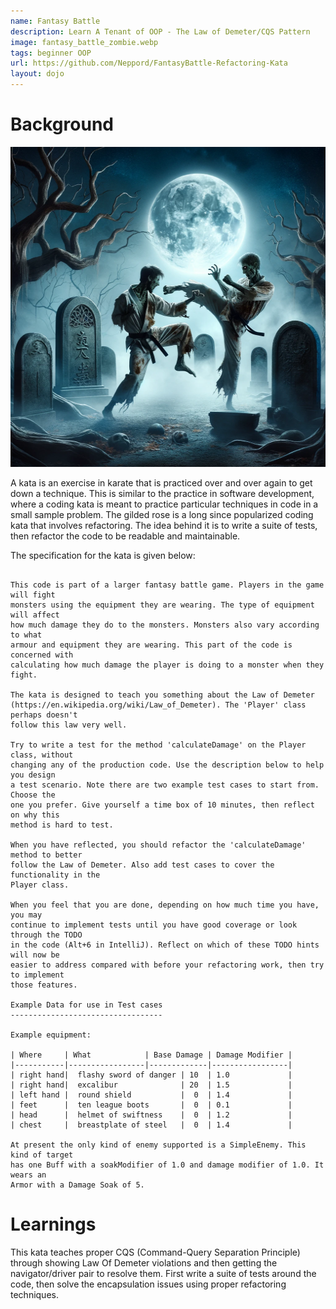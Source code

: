 ```yaml
---
name: Fantasy Battle
description: Learn A Tenant of OOP - The Law of Demeter/CQS Pattern
image: fantasy_battle_zombie.webp
tags: beginner OOP
url: https://github.com/Neppord/FantasyBattle-Refactoring-Kata
layout: dojo
---
```


# Background
<p align="center" width="100%">
    <img src="/assets/images/fantasy_battle_zombie.webp"  alt="Zombie Lasting Friendship" height="512" width="512" />
</p>

A kata is an exercise in karate that is practiced over and over again to get down a technique.
This is similar to the practice in software development, where a coding kata is meant to practice
particular techniques in code in a small sample problem. The gilded rose is a long since popularized
coding kata that involves refactoring. The idea behind it is to write a suite of tests, then refactor
the code to be readable and maintainable.

The specification for the kata is given below:
```

This code is part of a larger fantasy battle game. Players in the game will fight
monsters using the equipment they are wearing. The type of equipment will affect 
how much damage they do to the monsters. Monsters also vary according to what 
armour and equipment they are wearing. This part of the code is concerned with 
calculating how much damage the player is doing to a monster when they fight.

The kata is designed to teach you something about the Law of Demeter 
(https://en.wikipedia.org/wiki/Law_of_Demeter). The 'Player' class perhaps doesn't 
follow this law very well.

Try to write a test for the method 'calculateDamage' on the Player class, without
changing any of the production code. Use the description below to help you design
a test scenario. Note there are two example test cases to start from. Choose the 
one you prefer. Give yourself a time box of 10 minutes, then reflect on why this 
method is hard to test.

When you have reflected, you should refactor the 'calculateDamage' method to better
follow the Law of Demeter. Also add test cases to cover the functionality in the 
Player class.

When you feel that you are done, depending on how much time you have, you may 
continue to implement tests until you have good coverage or look through the TODO 
in the code (Alt+6 in IntelliJ). Reflect on which of these TODO hints will now be
easier to address compared with before your refactoring work, then try to implement
those features.

Example Data for use in Test cases
----------------------------------

Example equipment:

| Where     | What            | Base Damage | Damage Modifier |
|-----------|-----------------|-------------|-----------------|
| right hand|  flashy sword of danger | 10  | 1.0             |
| right hand|  excalibur              | 20  | 1.5             |
| left hand |  round shield           |  0  | 1.4             |
| feet      |  ten league boots       |  0  | 0.1             |
| head      |  helmet of swiftness    |  0  | 1.2             |
| chest     |  breastplate of steel   |  0  | 1.4             |

At present the only kind of enemy supported is a SimpleEnemy. This kind of target 
has one Buff with a soakModifier of 1.0 and damage modifier of 1.0. It wears an 
Armor with a Damage Soak of 5.
```

# Learnings

This kata teaches proper CQS (Command-Query Separation Principle) through showing Law Of Demeter
violations and then getting the navigator/driver pair to resolve them. First write a suite
of tests around the code, then solve the encapsulation issues using proper refactoring techniques.